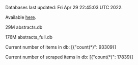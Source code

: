Databases last updated: Fri Apr 29 22:45:03 UTC 2022. 

Available [here](https://github.com/cbeauhilton/ash-db/releases).


29M	abstracts.db

176M	abstracts_full.db

Current number of items in db:
[{"count(*)": 93309}]

Current number of scraped items in db:
[{"count(*)": 17839}]
